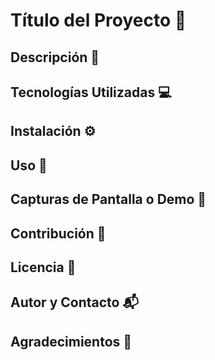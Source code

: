 # Título del Proyecto 📌
## Descripción 📝
## Tecnologías Utilizadas 💻
## Instalación ⚙️
## Uso 🚀
## Capturas de Pantalla o Demo 📸
## Contribución 🤝
## Licencia 📜
## Autor y Contacto 📬
## Agradecimientos 🙏
